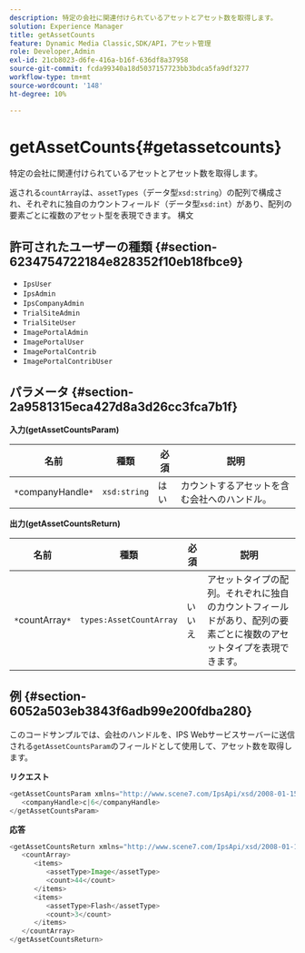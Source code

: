 ```yaml
---
description: 特定の会社に関連付けられているアセットとアセット数を取得します。
solution: Experience Manager
title: getAssetCounts
feature: Dynamic Media Classic,SDK/API，アセット管理
role: Developer,Admin
exl-id: 21cb8023-d6fe-416a-b16f-636df8a37958
source-git-commit: fcda99340a18d5037157723bb3bdca5fa9df3277
workflow-type: tm+mt
source-wordcount: '148'
ht-degree: 10%

---
```


# getAssetCounts{#getassetcounts}

特定の会社に関連付けられているアセットとアセット数を取得します。

返される`countArray`は、`assetTypes`（データ型`xsd:string`）の配列で構成され、それぞれに独自のカウントフィールド（データ型`xsd:int`）があり、配列の要素ごとに複数のアセット型を表現できます。
構文

## 許可されたユーザーの種類 {#section-6234754722184e828352f10eb18fbce9}

* `IpsUser`
* `IpsAdmin`
* `IpsCompanyAdmin`
* `TrialSiteAdmin`
* `TrialSiteUser`
* `ImagePortalAdmin`
* `ImagePortalUser`
* `ImagePortalContrib`
* `ImagePortalContribUser`

## パラメータ {#section-2a9581315eca427d8a3d26cc3fca7b1f}

**入力(getAssetCountsParam)**

| 名前 | 種類 | 必須 | 説明 |
|---|---|---|---|
| `*`companyHandle`*` | `xsd:string` | はい | カウントするアセットを含む会社へのハンドル。 |

**出力(getAssetCountsReturn)**

| 名前 | 種類 | 必須 | 説明 |
|---|---|---|---|
| `*`countArray`*` | `types:AssetCountArray` | いいえ | アセットタイプの配列。それぞれに独自のカウントフィールドがあり、配列の要素ごとに複数のアセットタイプを表現できます。 |

## 例 {#section-6052a503eb3843f6adb99e200fdba280}

このコードサンプルでは、会社のハンドルを、IPS Webサービスサーバーに送信される`getAssetCountsParam`のフィールドとして使用して、アセット数を取得します。

**リクエスト**

```java
<getAssetCountsParam xmlns="http://www.scene7.com/IpsApi/xsd/2008-01-15">
   <companyHandle>c|6</companyHandle>
</getAssetCountsParam>
```

**応答**

```java
<getAssetCountsReturn xmlns="http://www.scene7.com/IpsApi/xsd/2008-01-15">
   <countArray>
      <items>
         <assetType>Image</assetType>
         <count>44</count>
      </items>
      <items>
         <assetType>Flash</assetType>
         <count>3</count>
      </items>
   </countArray>
</getAssetCountsReturn>
```
